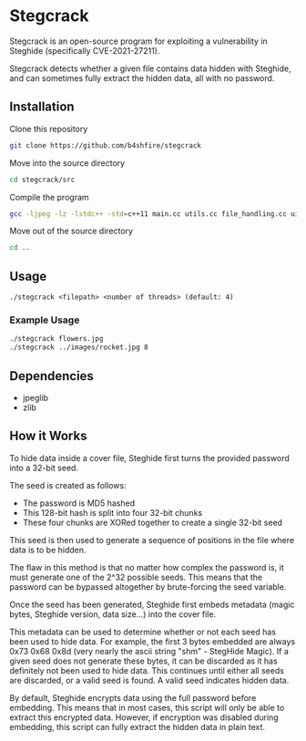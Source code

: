 # Stegcrack

Stegcrack is an open-source program for exploiting a vulnerability in Steghide (specifically CVE-2021-27211).

Stegcrack detects whether a given file contains data hidden with Steghide, and can sometimes fully extract the hidden data, all with no password.


## Installation

Clone this repository
```bash
git clone https://github.com/b4shfire/stegcrack
```

Move into the source directory
```bash
cd stegcrack/src
```

Compile the program
```bash
gcc -ljpeg -lz -lstdc++ -std=c++11 main.cc utils.cc file_handling.cc ui.cc Extractor.cc -O2 -o ../stegcrack
```

Move out of the source directory
```bash
cd ..
```


## Usage
```
./stegcrack <filepath> <number of threads> (default: 4)
```

### Example Usage
```bash
./stegcrack flowers.jpg
./stegcrack ../images/rocket.jpg 8
```


## Dependencies

- jpeglib
- zlib


## How it Works

To hide data inside a cover file, Steghide first turns the provided password into a 32-bit seed.

The seed is created as follows:
- The password is MD5 hashed
- This 128-bit hash is split into four 32-bit chunks
- These four chunks are XORed together to create a single 32-bit seed

This seed is then used to generate a sequence of positions in the file where data is to be hidden.

The flaw in this method is that no matter how complex the password is, it must generate one of the 2^32 possible seeds. This means that the password can be bypassed altogether by brute-forcing the seed variable.

Once the seed has been generated, Steghide first embeds metadata (magic bytes, Steghide version, data size...) into the cover file.

This metadata can be used to determine whether or not each seed has been used to hide data. For example, the first 3 bytes embedded are always 0x73 0x68 0x8d (very nearly the ascii string "shm" - StegHide Magic). If a given seed does not generate these bytes, it can be discarded as it has definitely not been used to hide data. This continues until either all seeds are discarded, or a valid seed is found. A valid seed indicates hidden data.

By default, Steghide encrypts data using the full password before embedding. This means that in most cases, this script will only be able to extract this encrypted data. However, if encryption was disabled during embedding, this script can fully extract the hidden data in plain text.
